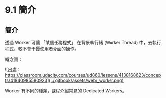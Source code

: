 # 9.1 簡介

## 簡介

透過 Worker 可讓 「某個任務程式」 在背景執行緒 (Worker Thread) 中，去執行程式，較不會干擾使用者介面的操作。



概念圖：

![出處：https://classroom.udacity.com/courses/ud860/lessons/4138168623/concepts/41840985580923](../.gitbook/assets/web\_worker.png)



Worker 有不同的種類，課程介紹常見的 Dedicated Workers。

